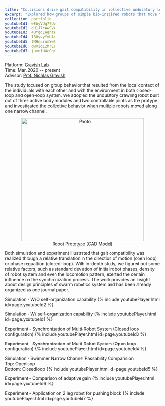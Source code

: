 ```yaml
---
title: "Collisions drive gait compatibility in collective undulatory locomotion"
excerpt: "Explored how groups of simple bio-inspired robots that move through lateral body undulation can locomote in close proximity through either autonomous or non-autonomous actuation. <br/> <img src='https://zhuonan-hao.github.io/Homepage/images/swarm.png'>   <img src='https://zhuonan-hao.github.io/Homepage/images/exp.png'>"
collection: portfolio
youtubeId1: wEbyVUq77Uw
youtubeId2: dH1J7cAwSV4
youtubeId3: 4QYgdLAgntk
youtubeId4: I80yvyYmUAg
youtubeId5: tMHnurumYwA
youtubeId6: qwViq12MrE0
youtubeId7: juvu1H4cCgY
---
```



<i class='fas fa-university'></i> Platform: [Gravish Lab](http://gravishlab.ucsd.edu/)   <br>
<i class='fas fa-calendar-alt'></i> Time: Mar. 2020 -- present   <br>
<i class='fas fa-address-book'></i> Advisor: [Prof. Nichlas Gravish](https://scholar.google.com/citations?user=AEWTj-4AAAAJ&hl=zh-CN)


The study focused on group behavior that resulted from the local contact of the individuals with each other and with the environment in both closed-loop and open-loop system. We adopted the undulatory crawling robot built out of three active body modules and two controllable joints as the protype and investigated the collective behavior when multiple robots moved along one narrow channel. <br/>

<p align="center">
  <img src="https://zhuonan-hao.github.io/Homepage/images/CAD model.png?raw=true" alt="Photo" style="width:400px;"/>
  <br>
  Robot Prototype (CAD Model)
</p>

Both simulation and experiment illustrated that gait compatibility was realized through a relative translation in the direction of motion (open loop) or phase regualtion (closed-loop). With in-depth study, we figured out some relative factors, such as standard deviation of initial robot phases, density of robot system and even the locomotion pattern, exerted the certain influence on the synchronization process. The work provides an insight about design principles of swarm robotics system and has been already organized as one journal paper.

Simulation - W/O self-organization capability
{% include youtubePlayer.html id=page.youtubeId2 %} <br/>

Simulation - W/ self-organization capability
{% include youtubePlayer.html id=page.youtubeId1 %} <br/>

Experiment - Synchronization of Multi-Robot System (Closed loop configuration)
{% include youtubePlayer.html id=page.youtubeId3 %} <br/>

Experiment - Synchronization of Multi-Robot System (Open loop configuration)
{% include youtubePlayer.html id=page.youtubeId4 %} <br/>

Simulation - Swimmer Narrow Channel Passability Comparision <br/>
Top: Openloop <br/>
Bottom: Closedloop
{% include youtubePlayer.html id=page.youtubeId5 %} <br/>

Experiment - Comparison of adaptive gain 
{% include youtubePlayer.html id=page.youtubeId6 %} <br/>

Experiment - Application on 2 leg robot for pushing block
{% include youtubePlayer.html id=page.youtubeId7 %} <br/>
